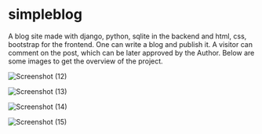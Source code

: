 # simpleblog


A blog site made with django, python, sqlite in the backend and html, css, bootstrap for the frontend.
One can write a blog and publish it. A visitor can comment on the post, which can be later approved by the Author.
Below are some images to get the overview of the project.

![Screenshot (12)](https://user-images.githubusercontent.com/76003434/124101996-91fd5d00-da7d-11eb-8687-217a4cc568fb.png)

![Screenshot (13)](https://user-images.githubusercontent.com/76003434/124102810-4e572300-da7e-11eb-83c5-4aaf2ac85b47.png)

![Screenshot (14)](https://user-images.githubusercontent.com/76003434/124102830-52834080-da7e-11eb-8e4a-128e654465b4.png)

![Screenshot (15)](https://user-images.githubusercontent.com/76003434/124102850-5616c780-da7e-11eb-8d81-9f5defab594f.png)


